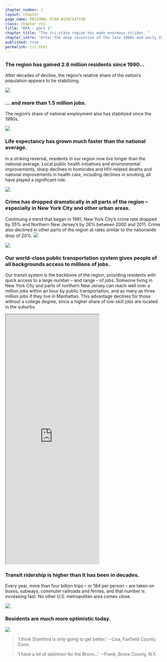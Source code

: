 ```yaml
---
chapter_number: 1
layout: chapter
page_name: REGIONAL PLAN ASSOCIATION
class: chapter ch1
title: "RPA - part 1"
chapter_title: "The tri-state region has made enormous strides. "
chapter_intro: "After the deep recession of the late 1980s and early 1990s, the tri-state region has bounced back. People are choosing to live here and the economy is flourishing. New York City is now one of the safest big cities in the nation. Public health has improved, as has quality of life. <p><p> A number of global trends have fueled this renaissance, from economic changes that favor places with large concentrations of highly educated workers to demographic changes that make walkable, transit-oriented communities more desirable. Intentional policy choices, some made decades ago, have allowed the region to capitalize on these trends and lead an international urban revival."
published: true
permalink: c/1.html
---
```


### The region has gained 2.6 million residents since 1990…
After decades of decline, the region’s relative share of the nation’s population appears to be stabilizing.

<img src="/rpa/media/1_Population.png" class="img-responsive" />

### … and more than 1.5 million jobs.
The region’s share of national employment also has stabilized since the 1990s.

<img src="/rpa/media/CH1_Employment.png" class="img-responsive" />

### Life expectancy has grown much faster than the national average.
In a striking reversal, residents in our region now live longer than the national average. Local public health initiatives and environmental improvements, sharp declines in homicides and HIV-related deaths and national improvements in health care, including declines in smoking, all have played a significant role.

<img src="/rpa/media/1_Life Expectancy.png" class="img-responsive" />

### Crime has dropped dramatically in all parts of the region – especially in New York City and other urban areas.
Continuing a trend that began in 1991, New York City’s crime rate dropped by 35% and Northern New Jersey’s by 26% between 2000 and 2011. Crime also declined in other parts of the region at rates similar to the nationwide drop of 20%.
<img src="/rpa/media/1_Crime.png" class="img-responsive" />

<img src="/rpa/media/CrimeMap.png" class="img-responsive" />

### Our world-class public transportation system gives people of all backgrounds access to millions of jobs.
Our transit system is the backbone of the region, providing residents with quick access to a large number – and range – of jobs. Someone living in New York City and parts of northern New Jersey can reach well over a million jobs within an hour by public transportation, and as many as three million jobs if they live in Manhattan. This advantage declines for those without a college degree, since a higher share of low-skill jobs are located in the suburbs.

<iframe src="http://rpa.conveyal.com/jobs" class="wrap-map" height="800"></iframe>

### Transit ridership is higher than it has been in decades.
Every year, more than four billion trips – or 184 per person – are taken on buses, subways, commuter railroads and ferries, and that number is increasing fast. No other U.S. metropolitan area comes close.

<img src="/rpa/media/1_Number of Daily Passengers.png" class="img-responsive" />

### Residents are much more optimistic today.

<img src="/rpa/media/CH1_Share of Residents of the Tri-State Region That Believe.png" class="img-responsive" />


> ‘I think Stamford is only going to get better.’
--Lisa, Fairfield County, Conn.

> ‘I have a lot of optimism for the Bronx…'
--Frank, Bronx County, N.Y.